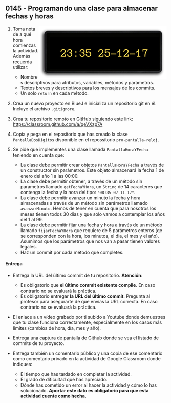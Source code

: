 ## 0145 - Programando una clase para almacenar fechas y horas


<img align="right" src="0145.jpg">

1. Toma nota de a qué hora comienzas la actividad. Además recuerda utilizar:
   * Nombres descriptivos para atributos, variables, métodos y parámetros.
   * Textos breves y descriptivos para los mensajes de los commits.
   * Un solo `return` en cada método.

2. Crea un nuevo proyecto en BlueJ e inicializa un repositorio git en él. Incluye el archivo `.gitignore`.

3. Crea tu repositorio remoto en GitHub siguiendo este link: https://classroom.github.com/a/qeVXzp7A

4. Copia y pega en el repositorio que has creado la clase `PantallaDosDigitos` disponible en el repossitorio `pro-pantalla-reloj`.

3. Se pide que implementes una clase llamada `PantallaHoraYFecha` teniendo en cuenta que:

    * La clase debe permitir crear objetos `PantallaHoraYFecha` a través de un constructor sin parámetros. Este objeto almacenará la fecha 1 de enero del año 1 a las 00:00.
    * La clase debe permitir obtener, a través de un método sin parámetros llamado `getFechaYHora`, un `String` de 14 caracteres que contenga la fecha y la hora del tipo: `"08:35 07-11-17"`.
    * La clase debe permitir avanzar un minuto la fecha y hora almacenadas a través de un método sin parámetros llamado `avanzarMinuto`. Hemos de tener en cuenta que para nosotros los meses tienen todos 30 días y que solo vamos a contemplar los años del 1 al 99.
    * La clase debe permitir fijar una fecha y hora a través de un método llamado `fijarFechaYHora` que requiere de 5 parámetros enteros (qe se corresponden con la hora, los minutos, el dia, el mes y el año). Asumimos que los parámetros que nos van a pasar tienen valores legales.
    * Haz un commit por cada método que completes.

#### Entrega

* Entrega la URL del último commit de tu repositorio. __Atención__: 
  * Es obligatorio que __el último commit existente compile__. En caso contrario no se evaluará la práctica.
  * Es obligatorio entregar __la URL del último commit__. Pregunta al profesor para asegurarte de que envías la URL correcta. En caso contrario no se evaluará la práctica. 
  
* El enlace a un vídeo grabado por ti subido a Youtube donde demuestres que tu clase funciona correctamente, especialmente en los casos más limites (cambios de hora, día, mes y año).

* Entrega una captura de pantalla de Github donde se vea el listado de commits de tu proyecto.

* Entrega también un comentario público y una copia de ese comentario como comentario privado en la actividad de Google Classroom donde indiques:
    - El tiempo que has tardado en completar la actividad.
    - El grado de dificultad que has apreciado.
    - Dónde has cometido un error al hacer la actividad y cómo lo has solucionado. **Aportar este dato es obligatorio para que esta actividad cuente como hecha.**
    

